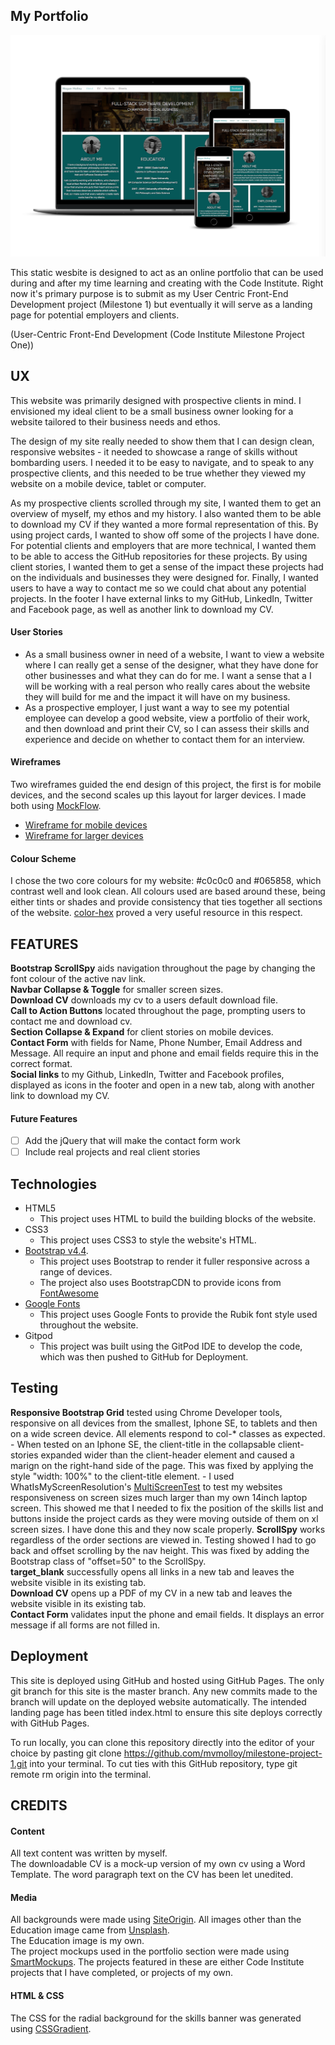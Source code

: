 ## My Portfolio

![my portfolio](https://github.com/mvmolloy/milestone-project-1/blob/master/assets/readme-images/my-portfolio-mockup.png)

This static wesbite is designed to act as an online portfolio that can be used during and after my time learning and creating with the Code Institute. Right now it's primary purpose is to submit as my User Centric Front-End Development project (Milestone 1) but eventually it will serve as a landing page for potential employers and clients. 

(User-Centric Front-End Development (Code Institute Milestone Project One))

## UX
This website was primarily designed with prospective clients in mind. I envisioned my ideal client to be a small business owner looking for a website tailored to their business needs and ethos. 

The design of my site really needed to show them that I can design clean, responsive websites - it needed to showcase a range of skills without bombarding users. I needed it to be easy to navigate, and to speak to any prospective clients, and this needed to be true whether they viewed my website on a mobile device, tablet or computer. 

As my prospective clients scrolled through my site, I wanted them to get an overview of myself, my ethos and my history. I also wanted them to be able to download my CV if they wanted a more formal representation of this. By using project cards, I wanted to show off some of the projects I have done. For potential clients and employers that are more technical, I wanted them to be able to access the GitHub repositories for these projects. By using client stories, I wanted them to get a sense of the impact these projects had on the individuals and businesses they were designed for. Finally, I wanted users to have a way to contact me so we could chat about any potential projects. In the footer I have external links to my GitHub, LinkedIn, Twitter and Facebook page, as well as another link to download my CV. 

#### User Stories 
- As a small business owner in need of a website, I want to view a website where I can really get a sense of the designer, what they have done for other businesses and what they can do for me. I want a sense that a I will be working with a real person who really cares about the website they will build for me and the impact it will have on my business. 
- As a prospective employer, I just want a way to see my potential employee can develop a good website, view a portfolio of their work, and then download and print their CV, so I can assess their skills and experience and decide on whether to contact them for an interview.

#### Wireframes
Two wireframes guided the end design of this project, the first is for mobile devices, and the second scales up this layout for larger devices. I made both using [MockFlow](https://mockflow.com).

- [Wireframe for mobile devices](https://github.com/mvmolloy/milestone-project-1/blob/master/assets/readme-images/mobile-wireframe.png)  
- [Wireframe for larger devices](https://github.com/mvmolloy/milestone-project-1/blob/master/assets/readme-images/desktop-wireframe.png)

#### Colour Scheme 
I chose the two core colours for my website: #c0c0c0 and #065858, which contrast well and look clean. All colours used are based around these, being either tints or shades and provide consistency that ties together all sections of the website. [color-hex](https://www.color-hex.com/) proved a very useful resource in this respect. 

## FEATURES
**Bootstrap ScrollSpy** aids navigation throughout the page by changing the font colour of the active nav link.  
**Navbar Collapse & Toggle** for smaller screen sizes.  
**Download CV** downloads my cv to a users default download file.   
**Call to Action Buttons** located throughout the page, prompting users to contact me and download cv.   
**Section Collapse & Expand** for client stories on mobile devices.   
**Contact Form** with fields for Name, Phone Number, Email Address and Message. All require an input and phone and email fields require this in the correct format.   
**Social links** to my Github, LinkedIn, Twitter and Facebook profiles, displayed as icons in the footer and open in a new tab, along with another link to download my CV.

#### Future Features 
- [ ] Add the jQuery that will make the contact form work 
- [ ] Include real projects and real client stories

## Technologies
- HTML5
    - This project uses HTML to build the building blocks of the website. 
- CSS3
    - This project uses CSS3 to style the website's HTML.
- [Bootstrap v4.4](https://www.bootstrapcdn.com). 
    - This project uses Bootstrap to render it fuller responsive across a range of devices. 
    - The project also uses BootstrapCDN to provide icons from [FontAwesome](https://www.bootstrapcdn.com/fontawesome/)
- [Google Fonts](https://fonts.google.com)
    - This project uses Google Fonts to provide the Rubik font style used throughout the website.
- Gitpod
    - This project was built using the GitPod IDE to develop the code, which was then pushed to GitHub for Deployment.



## Testing
**Responsive Bootstrap Grid** tested using Chrome Developer tools, responsive on all devices from the smallest, Iphone SE, to tablets and then on a wide screen device. All elements respond to col-* classes as expected.  
    - When tested on an Iphone SE, the client-title in the collapsable client-stories expanded wider than the client-header element and caused a marign on the right-hand side of the page. This was fixed by applying the style "width: 100%" to the client-title element. 
    - I used WhatIsMyScreenResolution's [MultiScreenTest](http://whatismyscreenresolution.net/multi-screen-test) to test my websites responsiveness on screen sizes much larger than my own 14inch laptop screen. This showed me that I needed to fix the position of the skills list and buttons inside the project cards as they were moving outside of them on xl screen sizes. I have done this and they now scale properly.
**ScrollSpy** works regardless of the order sections are viewed in. Testing showed I had to go back and offset scrolling by the nav height. This was fixed by adding the Bootstrap class of "offset=50" to the ScrollSpy.  
**target_blank** successfully opens all links in a new tab and leaves the website visible in its existing tab.  
**Download CV** opens up a PDF of my CV in a new tab and leaves the website visible in its existing tab.  
**Contact Form** validates input the phone and email fields. It displays an error message if all forms are not filled in. 

## Deployment 
This site is deployed using GitHub and hosted using GitHub Pages. The only git branch for this site is the master branch. Any new commits made to the branch will update on the deployed website automatically. The intended landing page has been titled index.html to ensure this site deploys correctly with GitHub Pages. 

To run locally, you can clone this repository directly into the editor of your choice by pasting git clone https://github.com/mvmolloy/milestone-project-1.git into your terminal. To cut ties with this GitHub repository, type git remote rm origin into the terminal.

## CREDITS 

#### Content
All text content was written by myself.  
The downloadable CV is a mock-up version of my own cv using a Word Template. The word paragraph text on the CV has been let unedited. 

#### Media
All backgrounds were made using [SiteOrigin](http://bg.siteorigin.com).
All images other than the Education image came from [Unsplash](https://unsplash.com/).  
The Education image is my own.    
The project mockups used in the portfolio section were made using [SmartMockups](https://smartmockups.com). The projects featured in these are either Code Institute projects that I have completed, or projects of my own.

#### HTML & CSS
The CSS for the radial background for the skills banner was generated using [CSSGradient](https://cssgradient.io/). 

